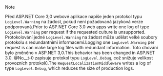 > [!NOTE]
> <span data-ttu-id="5ccf5-101">Před ASP.NET Core 3,0 webové aplikace napíše jeden protokol typu `LogLevel.Warning` na žádost, pokud není požadovaná jazyková verze podporovaná.</span><span class="sxs-lookup"><span data-stu-id="5ccf5-101">Prior to ASP.NET Core 3.0 web apps write one log of type `LogLevel.Warning` per request if the requested culture is unsupported.</span></span> <span data-ttu-id="5ccf5-102">Protokolování jedné `LogLevel.Warning` na žádost může udělat velké soubory protokolu s redundantními informacemi.</span><span class="sxs-lookup"><span data-stu-id="5ccf5-102">Logging one `LogLevel.Warning` per request is can make large log files with redundant information.</span></span> <span data-ttu-id="5ccf5-103">Toto chování bylo změněno v ASP.NET 3,0.</span><span class="sxs-lookup"><span data-stu-id="5ccf5-103">This behavior has been changed in ASP.NET 3.0.</span></span> <span data-ttu-id="5ccf5-104">@No__t-0 zapisuje protokol typu `LogLevel.Debug`, což snižuje velikost provozních protokolů.</span><span class="sxs-lookup"><span data-stu-id="5ccf5-104">The `RequestLocalizationMiddleware` writes a log of type `LogLevel.Debug`, which reduces the size of production logs.</span></span>
